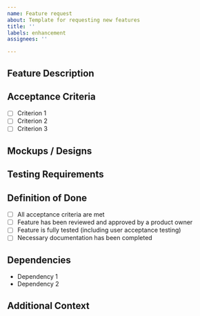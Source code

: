 ```yaml
---
name: Feature request
about: Template for requesting new features
title: ''
labels: enhancement
assignees: ''

---
```


<!-- AVOID INCLUDING SENSITIVE INFORMATION WHERE POSSIBLE !!!-->

## Feature Description
<!-- A clear and detailed description of the feature you are proposing. Include the specific benefits and value this feature would add -->

## Acceptance Criteria
<!-- A list of conditions that the feature must meet to be considered complete -->
- [ ] Criterion 1
- [ ] Criterion 2
- [ ] Criterion 3

## Mockups / Designs
<!-- If applicable, add mockups, diagrams, or designs to visually demonstrate the feature -->

## Testing Requirements
<!-- If applicable, add special testing requirements for automated testing -->

## Definition of Done
<!-- A checklist to define when this feature can be marked as complete -->
- [ ] All acceptance criteria are met
- [ ] Feature has been reviewed and approved by a product owner
- [ ] Feature is fully tested (including user acceptance testing)
- [ ] Necessary documentation has been completed

## Dependencies
<!-- List any dependencies that this feature might have (like other features, issues, or merge requests) -->
- Dependency 1
- Dependency 2

## Additional Context
<!-- Add any other context or notes about the feature request -->
